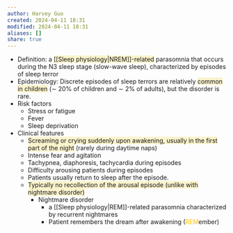 ```yaml
---
author: Harvey Guo
created: 2024-04-11 18:31
modified: 2024-04-11 18:31
aliases: []
share: true
---
```

- Definition: a <span style="background:rgba(240, 200, 0, 0.2)">[[Sleep physiology|NREM]]-related</span> parasomnia that occurs during the N3 sleep stage (slow-wave sleep), characterized by episodes of sleep terror
- Epidemiology: Discrete episodes of sleep terrors are relatively <span style="background:rgba(240, 200, 0, 0.2)">common in children</span> (∼ 20% of children and ∼ 2% of adults), but the disorder is rare.
- Risk factors
	- Stress or fatigue
	- Fever
	- Sleep deprivation
- Clinical features
	- <span style="background:rgba(240, 200, 0, 0.2)">Screaming or crying suddenly upon awakening, usually in the first part of the night</span> (rarely during daytime naps) 
	- Intense fear and agitation
	- Tachypnea, diaphoresis, tachycardia during episodes
	- Difficulty arousing patients during episodes
	- Patients usually return to sleep after the episode.
	- <span style="background:rgba(240, 200, 0, 0.2)">Typically no recollection of the arousal episode (unlike with nightmare disorder)</span>
		- Nightmare disorder
			- a [[Sleep physiology|REM]]-related parasomnia characterized by recurrent nightmares
			- Patient remembers the dream after awakening (<font color="#ffc000">REM</font>ember)


